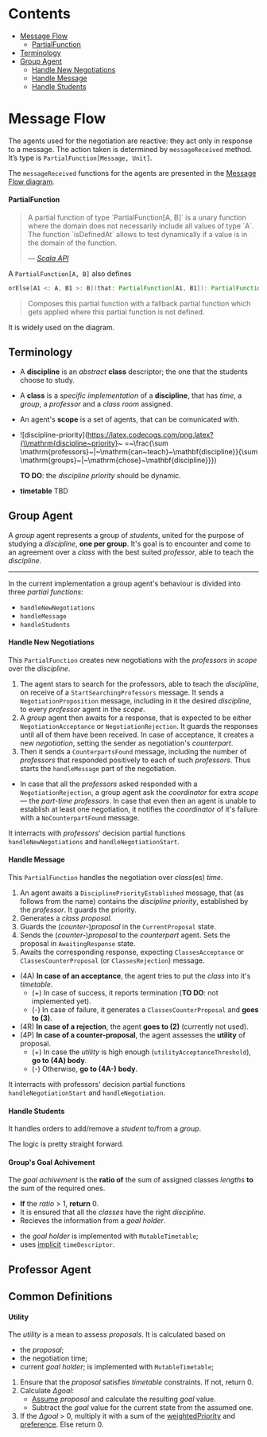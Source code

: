 Contents
========

* [Message Flow](#message-flow)
  * [PartialFunction](#partialfunction)
* [Terminology](#terminology)
* [Group Agent](#group-agent)
  * [Handle New Negotiations](#handle-new-negotiations)
  * [Handle Message](#handle-message)
  * [Handle Students](#handle-students)


Message Flow 
============ 
The agents used for the negotiation are reactive: they act only in response to a message.
The action taken is determined by `messageReceived` method. It’s type is `PartialFunction[Message, Unit]`.

The `messageReceived` functions for the agents are presented in the 
[Message Flow diagram](http://fehu.github.io/schedule-negotiation/docs/MessageFlow.pdf).

#### PartialFunction
<blockquote>
<p>
A partial function of type `PartialFunction[A, B]` is a unary function
  where the domain does not necessarily include all values of type `A`.
  The function `isDefinedAt` allows to test dynamically if a value is in
  the domain of the function.
</p>
<footer>
— <cite><a href="http://www.scala-lang.org/api/2.11.7/#scala.PartialFunction/">Scala API</a></cite>
</footer>
</blockquote>

A `PartialFunction[A, B]` also defines
```scala
orElse[A1 <: A, B1 >: B](that: PartialFunction[A1, B1]): PartialFunction[A1, B1]
```
<blockquote>
Composes this partial function with a fallback partial function which
gets applied where this partial function is not defined.
</blockquote>

It is widely used on the diagram.

Terminology
-----------

- A **discipline** is an *abstract* **class** descriptor; the one that the students choose to study.
- A **class** is a *specific implementation* of a **discipline**, that has *time*, a *group*, a *professor* and a *class room* assigned.
- An agent's **scope** is a set of agents, that can be comunicated with.
- ![discipline-priority](https://latex.codecogs.com/png.latex?{\\mathrm{discipline~priority}~ =~\\frac{\\sum \\mathrm{professors}~|~\\mathrm{can~teach}~\\mathbf{discipline}}{\\sum \\mathrm{groups}~|~\\mathrm{chose}~\\mathbf{discipline}}})

  **TO DO**: the *discipline priority* should be dynamic.

- **timetable** TBD


Group Agent
-----------
A *group* agent represents a group of *students*, united for the purpose of studying a *discipline*, **one per group**. It's goal is to encounter and come to an agreement over a *class* with the best suited *professor*, able to teach the *discipline*.

---

In the current implementation a group agent's behaviour is divided into three *partial functions*:
- `handleNewNegotiations`
- `handleMessage`
- `handleStudents`

#### Handle New Negotiations

This `PartialFunction` creates new negotiations with the *professors* in *scope* over the *discipline*.

1. The agent stars to search for the professors, able to teach the *discipline*, on receive of a `StartSearchingProfessors` message. It sends a `NegotiationProposition` message, including in it the desired *discipline*, to every *professor* agent in the *scope*. 
2. A *group* agent then awaits for a response, that is expected to be either `NegotiationAcceptance` or `NegotiationRejection`. It guards the responses until all of them have been received. In case of acceptance, it creates a new *negotiation*, setting the sender as negotiation's *counterpart*.
3. Then it sends a `CounterpartsFound` message, including the number of *professors* that responded positively to each of such *professors*. Thus starts the `handleMessage` part of the negotiation. 

* In case that all the *professors* asked responded with a `NegotiationRejection`, a group agent ask the *coordinator* for extra *scope* &mdash; the *part-time professors*. In case that even then an agent is unable to establish at least one negotiation, it notifies the *coordinator* of it's failure with a `NoCounterpartFound` message.

It interracts with *professors*' decision partial functions `handleNewNegotiations` and `handleNegotiationStart`.

#### Handle Message

This `PartialFunction` handles the negotiation over *class*(es) *time*.

1. An agent awaits a `DisciplinePriorityEstablished` message, that (as follows from the name) contains the *discipline priority*, established by the *professor*. It guards the priority.
2. Generates a *class proposal*.
3. Guards the (*counter-*)*proposal* in the `CurrentProposal` state.
3. Sends the (*counter-*)*proposal* to the *counterpart* agent. Sets the proposal in `AwaitingResponse` state. 
4. Awaits the corresponding response, expecting `ClassesAcceptance` or `ClassesCounterProposal` (or `ClassesRejection`) message. 

* (4A) **In case of an acceptance**, the agent tries to put the *class* into it's *timetable*. 
  * (+) In case of success, it reports termination (**TO DO**: not implemented yet). 
  * (-) In case of failure, it generates a `ClassesCounterProposal` and **goes to (3)**.
* (4R) **In case of a rejection**, the agent **goes to (2)** (currently not used).
* (4P) **In case of a counter-proposal**, the agent assesses the **utility** of proposal.
  * (+) In case the *utility* is high enough (`utilityAcceptanceThreshold`), **go to (4A) body**.
  * (-) Otherwise, **go to (4A-) body**.

It interracts with professors' decision partial functions `handleNegotiationStart` and `handleNegotiation`.

#### Handle Students

It handles orders to add/remove a *student* to/from a *group*.

The logic is pretty straight forward.


#### Group's Goal Achivement

The *goal achivement* is the **ratio of** the sum of assigned classes *lengths* **to** the sum of the required ones.
 * **If** the *ratio* > 1, **return** 0.
 * It is ensured that all the *classes* have the right *discipline*.
 * Recieves the information from a *goal holder*.

- the *goal holder* is implemented with `MutableTimetable`;
- uses [implicit](http://docs.scala-lang.org/tutorials/tour/implicit-parameters.html) `timeDescriptor`.

Professor Agent
---------------


Common Definitions
------------------

#### Utility

The *utility* is a mean to assess *proposals*. It is calculated based on 
- the *proposal*;
- the negotiation time;
- current *goal holder*; is implemented with `MutableTimetable`;

1. Ensure that the *proposal* satisfies *timetable* constraints. If not, return 0.
2. Calculate *&Delta;goal*:
   * [Assume](http://fehu.github.io/schedule-negotiation/docs/dev-api/index.html#feh.tec.agents.schedule.AgentUtility@assumeProposal(gh:AgentUtility.this.GoalHolder,proposal:AgentUtility.this.ProposalType):AgentUtility.this.GoalHolder) *proposal* and calculate the resulting *goal* value.
   *  Subtract the *goal* value for the current state from the assumed one.
3. If the *&Delta;goal* > 0, multiply it with a sum of the [weightedPriority](http://fehu.github.io/schedule-negotiation/docs/dev-api/index.html#feh.tec.agents.schedule.AgentUtility@weightedPriority(proposal:AgentUtility.this.ProposalType):Double) and [preference](http://fehu.github.io/schedule-negotiation/docs/dev-api/index.html#feh.tec.agents.schedule.AgentUtility@preference(time:AgentPreferences.this.NegotiationTime,gh:AgentPreferences.this.GoalHolder,proposal:AgentPreferences.this.ProposalType):feh.util.InUnitInterval). Else return 0.
